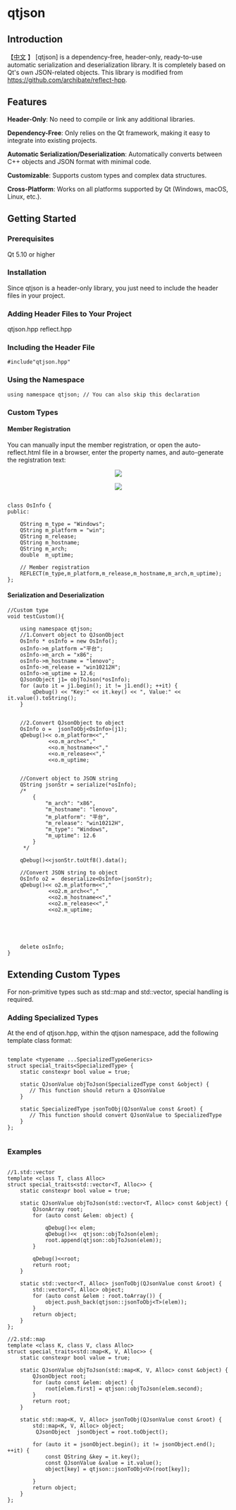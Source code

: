 # qtjson



## Introduction
【[中文](./README_CN.md) 】
[qtjson] is a dependency-free, header-only, ready-to-use automatic serialization and deserialization library.
It is completely based on Qt's own JSON-related objects.
This library is modified from https://github.com/archibate/reflect-hpp.

## Features
**Header-Only**: No need to compile or link any additional libraries.

**Dependency-Free**: Only relies on the Qt framework, making it easy to integrate into existing projects.

**Automatic Serialization/Deserialization**: Automatically converts between C++ objects and JSON format with minimal code.

**Customizable**: Supports custom types and complex data structures.

**Cross-Platform**: Works on all platforms supported by Qt (Windows, macOS, Linux, etc.).

## Getting Started

### Prerequisites
Qt 5.10 or higher

### Installation
Since qtjson is a header-only library, you just need to include the header files in your project.

### Adding Header Files to Your Project
qtjson.hpp
reflect.hpp


### Including the Header File


```
#include"qtjson.hpp"
```

### Using the Namespace
```
using namespace qtjson; // You can also skip this declaration
```

### Custom Types
#### Member Registration

You can manually input the member registration, or open the auto-reflect.html file in a browser, enter the property names, and auto-generate the registration text:


<p align="center">
    <img src="./img/auto-register.png" >
</p>

<p align="center">
    <img src="./img/auto-register-show.png" >
</p>


```

class OsInfo {
public:

    QString m_type = "Windows";
    QString m_platform = "win";
    QString m_release;
    QString m_hostname;
    QString m_arch;
    double  m_uptime;
	
	// Member registration
    REFLECT(m_type,m_platform,m_release,m_hostname,m_arch,m_uptime);
};

```



#### Serialization and Deserialization

```
//Custom type
void testCustom(){

    using namespace qtjson;
    //1.Convert object to QJsonObject
    OsInfo * osInfo = new OsInfo();
    osInfo->m_platform ="平台";
    osInfo->m_arch = "x86";
    osInfo->m_hostname = "lenovo";
    osInfo->m_release = "win10212H";
    osInfo->m_uptime = 12.6;
    QJsonObject j1= objToJson(*osInfo);
    for (auto it = j1.begin(); it != j1.end(); ++it) {
        qDebug() << "Key:" << it.key() << ", Value:" << it.value().toString();
    }


    //2.Convert QJsonObject to object
    OsInfo o =  jsonToObj<OsInfo>(j1);
    qDebug()<< o.m_platform<<","
             <<o.m_arch<<","
             <<o.m_hostname<<","
             <<o.m_release<<","
             <<o.m_uptime;


    //Convert object to JSON string
    QString jsonStr = serialize(*osInfo);
    /*
        {
            "m_arch": "x86",
            "m_hostname": "lenovo",
            "m_platform": "平台",
            "m_release": "win10212H",
            "m_type": "Windows",
            "m_uptime": 12.6
        }
     */

    qDebug()<<jsonStr.toUtf8().data();

    //Convert JSON string to object
    OsInfo o2 =  deserialize<OsInfo>(jsonStr);
    qDebug()<< o2.m_platform<<","
             <<o2.m_arch<<","
             <<o2.m_hostname<<","
             <<o2.m_release<<","
             <<o2.m_uptime;





    delete osInfo;
}

```



## Extending Custom Types

For non-primitive types such as std::map and std::vector, special handling is required.

### Adding Specialized Types
At the end of qtjson.hpp, within the qtjson namespace, add the following template class format:

```

template <typename ...SpecializedTypeGenerics>
struct special_traits<SpecializedType> {
    static constexpr bool value = true;

    static QJsonValue objToJson(SpecializedType const &object) {
       // This function should return a QJsonValue
    }

    static SpecializedType jsonToObj(QJsonValue const &root) {
       // This function should convert QJsonValue to SpecializedType
    }
};


```


### Examples
```

//1.std::vector
template <class T, class Alloc>
struct special_traits<std::vector<T, Alloc>> {
    static constexpr bool value = true;

    static QJsonValue objToJson(std::vector<T, Alloc> const &object) {
        QJsonArray root;
        for (auto const &elem: object) {

            qDebug()<< elem;
            qDebug()<<  qtjson::objToJson(elem);
            root.append(qtjson::objToJson(elem));
        }

        qDebug()<<root;
        return root;
    }

    static std::vector<T, Alloc> jsonToObj(QJsonValue const &root) {
        std::vector<T, Alloc> object;
        for (auto const &elem : root.toArray()) {
            object.push_back(qtjson::jsonToObj<T>(elem));
        }
        return object;
    }
};

//2.std::map
template <class K, class V, class Alloc>
struct special_traits<std::map<K, V, Alloc>> {
    static constexpr bool value = true;

    static QJsonValue objToJson(std::map<K, V, Alloc> const &object) {
        QJsonObject root;
        for (auto const &elem: object) {
            root[elem.first] = qtjson::objToJson(elem.second);
        }
        return root;
    }

    static std::map<K, V, Alloc> jsonToObj(QJsonValue const &root) {
        std::map<K, V, Alloc> object;
         QJsonObject  jsonObject = root.toObject();

        for (auto it = jsonObject.begin(); it != jsonObject.end(); ++it) {
            const QString &key = it.key();
            const QJsonValue &value = it.value();
            object[key] = qtjson::jsonToObj<V>(root[key]);

        }
        return object;
    }
};


```







